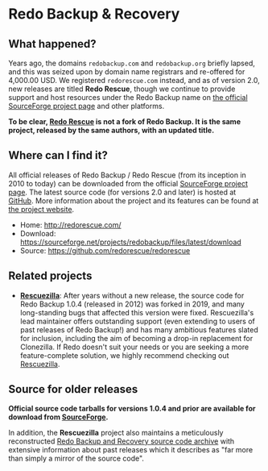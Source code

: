 # Redo Backup & Recovery

## What happened?

Years ago, the domains `redobackup.com` and `redobackup.org` briefly lapsed, and this was seized upon by domain name registrars and re-offered for 4,000.00 USD. We registered `redorescue.com` instead, and as of version 2.0, new releases are titled **Redo Rescue**, though we continue to provide support and host resources under the Redo Backup name on [the official SourceForge project page](https://sourceforge.net/projects/redobackup/) and other platforms.

**To be clear, [Redo Rescue](https://github.com/redorescue/redorescue) is not a fork of Redo Backup. It is the same project, released by the same authors, with an updated title.**

## Where can I find it?

All official releases of Redo Backup / Redo Rescue (from its inception in 2010 to today) can be downloaded from the official [SourceForge project page](https://sourceforge.net/projects/redobackup/files). The latest source code (for versions 2.0 and later) is hosted at [GitHub](https://github.com/redorescue/redorescue). More information about the project and its features can be found at [the project website](http://redorescue.com/).

* Home: http://redorescue.com/
* Download: https://sourceforge.net/projects/redobackup/files/latest/download
* Source: https://github.com/redorescue/redorescue

## Related projects

* **[Rescuezilla](https://github.com/rescuezilla/rescuezilla)**: After years without a new release, the source code for Redo Backup 1.0.4 (released in 2012) was forked in 2019, and many long-standing bugs that affected this version were fixed. Rescuezilla's lead maintainer offers outstanding support (even extending to users of past releases of Redo Backup!) and has many ambitious features slated for inclusion, including the aim of becoming a drop-in replacement for Clonezilla. If Redo doesn't suit your needs or you are seeking a more feature-complete solution, we highly recommend checking out [Rescuezilla](https://github.com/rescuezilla/rescuezilla).

## Source for older releases

**Official source code tarballs for versions 1.0.4 and prior are available for download from [SourceForge](https://sourceforge.net/projects/redobackup/files).**

In addition, the **Rescuezilla** project also maintains a meticulously reconstructed [Redo Backup and Recovery source code archive](https://github.com/rescuezilla/redobackup) with extensive information about past releases which it describes as "far more than simply a mirror of the source code".
